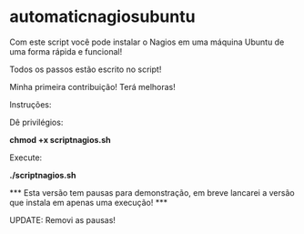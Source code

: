 # automaticnagiosubuntu

Com este script você pode instalar o Nagios em uma máquina Ubuntu de uma forma rápida e funcional!

Todos os passos estão escrito no script!

Minha primeira contribuição! Terá melhoras!


Instruções:

Dê privilégios:

<b>chmod +x scriptnagios.sh</b>

Execute:

<b>./scriptnagios.sh</b>


*** Esta versão tem pausas para demonstração, em breve lancarei a versão que instala em apenas uma execução! *** 


UPDATE: Removi as pausas!
